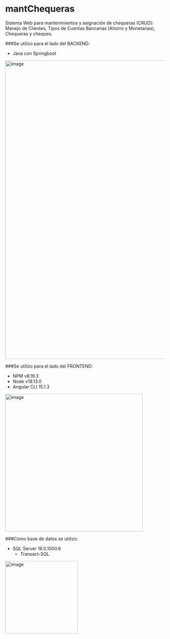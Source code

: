 # mantChequeras
Sistema Web para mantenimientos y asignación de chequeras (CRUD): Manejo de Clientes, Tipos de Cuentas Bancarias (Ahorro y Monetarias), Chequeras y cheques.

###Se utilizo para el lado del BACKEND:

- Java con Springboot
<img width="941" alt="image" src="https://user-images.githubusercontent.com/34461857/216447110-485b1a8b-73eb-4438-ba00-7500b5d39618.png">

###Se utilizo para el lado del FRONTEND:

- NPM v8.19.3
- Node v18.13.0
- Angular CLI 15.1.3
<img width="434" alt="image" src="https://user-images.githubusercontent.com/34461857/216504386-1945b866-0ac8-41bd-af0b-6e72a057d9b3.png">

###Como base de datos se utilizo:
- SQL Server 16.0.1000.6
  - Transact-SQL
  
<img width="229" alt="image" src="https://user-images.githubusercontent.com/34461857/216505067-0453b1cf-5c82-403a-8789-581aade1398f.png">


